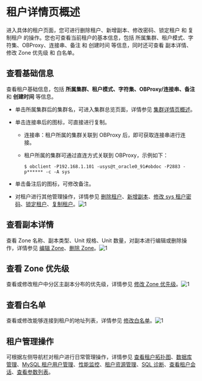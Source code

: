 租户详情页概述 
============================

进入具体的租户页面，您可进行删除租户、新增副本、修改密码、锁定租户 和 复制租户 的操作。您也可查看当前租户的基本信息，包括 所属集群、租户模式、字符集、OBProxy、连接串、备注 和 创建时间 等信息，同时还可查看 副本详情、修改 Zone 优先级 和 白名单。

**查看基础信息** 
-------------------------------

查看租户基础信息，包括 **所属集群、租户模式、字符集、OBProxy/连接串、备注** 和 **创建时间** 等信息。

* 单击所属集群后的集群名，可进入集群总览页面，详情参见 [集群详情页概述](../1.cluster-features/3.cluster-overview.md)。

  

* 单击连接串后的图标，可直接进行复制。

  * 连接串：租户所属的集群关联到 OBProxy 后，即可获取连接串进行连接。

    
  
  * 租户所属的集群可通过直连方式关联到 OBProxy，示例如下：

    ```unknow
    $ obclient -P192.168.1.101 -usys@t_oracle0_91#obdoc -P2883 -p****** -c -A sys
    ```

    
  

  

* 单击备注后的图标，可修改备注。

  

* 对租户进行其他管理操作，详情参见 [删除租户](../../3.ob-cloud-platform/5.manage-tenants/2.basic-tenant-operations/6.userguide-delete-a-tenant.md)、[新增副本](../../5.manage-tenants/2.basic-tenant-operations/7.add-copy.md)、[修改 sys 租户密码](../../5.manage-tenants/2.basic-tenant-operations/8.modify-the-sys-tenant-password.md)、[锁定租户](../../5.manage-tenants/2.basic-tenant-operations/4.locked-tenants.md)、[复制租户](../../5.manage-tenants/2.basic-tenant-operations/5.replication-tenant.md)。![1](https://help-static-aliyun-doc.aliyuncs.com/assets/img/zh-CN/5547730261/p271395.png)

  




查看副本详情 
---------------------------

查看 Zone 名称、副本类型、Unit 规格、Unit 数量，对副本进行编辑或删除操作，详情参见 [编辑 Zone](../../5.manage-tenants/2.basic-tenant-operations/9.edit-the-tenant-copy-in-the-zone.md)、[删除 Zone](../../3.ob-cloud-platform/5.manage-tenants/2.basic-tenant-operations/10.delete-a-replica-of-a-tenant-in-a-private-zone.md)。![1](https://help-static-aliyun-doc.aliyuncs.com/assets/img/zh-CN/5547730261/p265480.png)

查看 Zone 优先级 
--------------------------------

查看或修改租户中分区主副本分布的优先级，详情参见 [修改 Zone 优先级](../../5.manage-tenants/2.basic-tenant-operations/11.modify-a-zone-priority.md)。![1](https://help-static-aliyun-doc.aliyuncs.com/assets/img/zh-CN/5547730261/p265481.png)

查看白名单 
--------------------------

查看或修改能够连接到租户的地址列表，详情参见 [修改白名单](../../5.manage-tenants/2.basic-tenant-operations/12.modify-whitelist.md)。![1](https://help-static-aliyun-doc.aliyuncs.com/assets/img/zh-CN/5547730261/p265484.png)

租户管理操作 
---------------------------

可根据左侧导航栏对租户进行日常管理操作，详情参见 [查看租户拓扑图](../../3.ob-cloud-platform/5.manage-tenants/3.userguide-view-the-tenant-topology.md)、[数据库管理](../../../3.ob-cloud-platform/5.manage-tenants/4.database-management.md)、[MySQL 租户用户管理](../../../3.ob-cloud-platform/5.manage-tenants/5.mysql-tenant-user-management.md)、[性能监控](../../../3.ob-cloud-platform/5.manage-tenants/7.userguide-performance-monitoring.md)、[租户资源管理](../../../3.ob-cloud-platform/5.manage-tenants/8.tenant-resource-management.md)、[SQL 诊断](t2009297.html#topic-2009297)、[查看租户会话](../../3.ob-cloud-platform/5.manage-tenants/10.session-management/1.view-tenant-sessions.md)、[查看参数列表](../../5.manage-tenants/11.userguide-parameters/1.userguide-view-the-parameter-list.md)。
